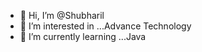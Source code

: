 - 👋 Hi, I’m @Shubharil
- 👀 I’m interested in ...Advance Technology
- 🌱 I’m currently learning ...Java


<!---
Shubharil10/Shubharil10 is a ✨ special ✨ repository because its `README.md` (this file) appears on your GitHub profile.
You can click the Preview link to take a look at your changes.
--->
